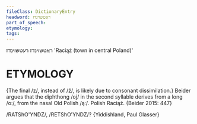 ```yaml
---
fileClass: DictionaryEntry
headword: ראַטשוינדז
part_of_speech: 
etymology: 
tags: 
---
```

ראַטשוינדז
רעטשוינדז
'Raciąż (town in central Poland)'

ETYMOLOGY
===========
{The final /z/, instead of /ž/, is likely due to consonant dissimilation.}
Beider argues that the diphthong /oj/ in the second syllable derives from a long /oː/, from the nasal Old Polish /ąː/.
Polish Raciąż.
{Beider 2015: 447}

/RATShO'YNDZ/, /RETShO'YNDZ/? {Yiddishland, Paul Glasser}